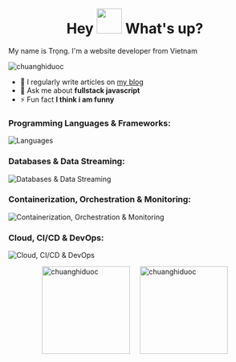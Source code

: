 <h1 align="center"> Hey <img src="https://emojis.slackmojis.com/emojis/images/1577305505/7373/hand_wave.gif?1577305505" width="50" /> What's up?</h1>
<p align="left">My name is Trọng. I'm a website developer from Vietnam</p>

<p align="left"> <img src="https://komarev.com/ghpvc/?username=chuanghiduoc&label=Profile%20views&color=2b74ab&style=flat" alt="chuanghiduoc" /> </p>

- 📝 I regularly write articles on [my blog](https://baotrongit.blogspot.com)
- 💬 Ask me about **fullstack javascript**
- ⚡ Fun fact **I think i am funny**

<!-- Programming Languages -->
<h3 align="left">Programming Languages & Frameworks:</h3>
<p align="left">
  <img src="https://skillicons.dev/icons?i=js,ts,nodejs,react,nestjs,nextjs,tailwind&theme=light" alt="Languages" />
</p>

<!--Databases & Data Streaming-->
<h3 align="left">Databases & Data Streaming:</h3>
<p align="left">
  <img src="https://skillicons.dev/icons?i=mongodb,redis,mysql,postgres,elasticsearch,dynamodb,kafka,rabbitmq&theme=light" alt="Databases & Data Streaming" />
</p>

<!--Containerization, Orchestration & Monitoring-->
<h3 align="left">Containerization, Orchestration & Monitoring:</h3>
<p align="left">
  <img src="https://skillicons.dev/icons?i=docker,kubernetes,grafana,terraform&theme=light" alt="Containerization, Orchestration & Monitoring" />
</p>

<!--Cloud, CI/CD & DevOps-->
<h3 align="left">Cloud, CI/CD & DevOps:</h3>
<p align="left">
  <img src="https://skillicons.dev/icons?i=aws,gcp,azure,jenkins,git,nginx,postman&theme=light" alt="Cloud, CI/CD & DevOps" />
</p>




<div style="display: flex; justify-content: center; align-items: center;">
    <img src="https://github-readme-stats.vercel.app/api/top-langs?username=chuanghiduoc&show_icons=true&locale=en&layout=compact" alt="chuanghiduoc" style="height: 175px; margin-right: 20px;" />
    <img src="https://github-readme-stats.vercel.app/api?username=chuanghiduoc&show_icons=true&locale=en" alt="chuanghiduoc" style="height: 175px;" />
</div>
